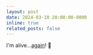 ```yaml
---
layout: post
date: 2024-03-10 20:08:00-0000
inline: true
related_posts: false
---
```


I'm alive...[again](https://neozhonghao.herokuapp.com/)! :hatching_chick:
